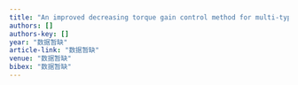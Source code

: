 ```yaml
---
title: "An improved decreasing torque gain control method for multi-type wind turbines with large rotational inertia"
authors: []
authors-key: []
year: "数据暂缺"
article-link: "数据暂缺"
venue: "数据暂缺"
bibex: "数据暂缺"
---
```

